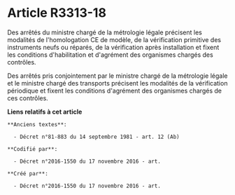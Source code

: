 # Article R3313-18

Des arrêtés du ministre chargé de la métrologie légale précisent les modalités de l'homologation CE de modèle, de la
vérification primitive des instruments neufs ou réparés, de la vérification après installation et fixent les conditions
d'habilitation et d'agrément des organismes chargés des contrôles.

Des arrêtés pris conjointement par le ministre chargé de la métrologie légale et le ministre chargé des transports précisent
les modalités de la vérification périodique et fixent les conditions d'agrément des organismes chargés de ces contrôles.

**Liens relatifs à cet article**

	**Anciens textes**:

	  - Décret n°81-883 du 14 septembre 1981 - art. 12 (Ab)

	**Codifié par**:

	  - Décret n°2016-1550 du 17 novembre 2016 - art.

	**Créé par**:

	  - Décret n°2016-1550 du 17 novembre 2016 - art.
